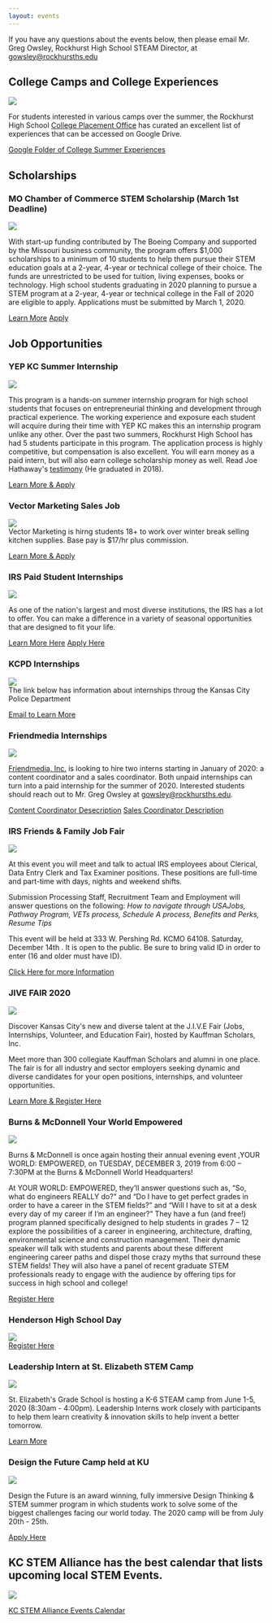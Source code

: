 ```yaml
---
layout: events
---
```



If you have any questions about the events below, then please email Mr. Greg Owsley, Rockhurst High School STEAM Director, at gowsley@rockhursths.edu  

## College Camps and College Experiences

<div class="flex-wrapper">
  <img src="/img/logo_left_cmyk.jpg">
</div> 

For students interested in various camps over the summer, the Rockhurst High School [College Placement Office](https://www.rockhursths.edu/academics/college-counseling) has curated an excellent list of experiences that can be accessed on Google Drive.

<a class="btn btn-primary" href="https://drive.google.com/drive/folders/1qk3poFG0sON8hfjsvEEs4VuyaliMt3ta" role="button">Google Folder of College Summer Experiences</a>

## Scholarships

### MO Chamber of Commerce STEM Scholarship (March 1st Deadline)

<div class="flex-wrapper">
  <img src="/img/MOChamberofCommerce.png">
</div> 

With start-up funding contributed by The Boeing Company and supported by the Missouri business community, the program offers $1,000 scholarships to a minimum of 10 students to help them pursue their STEM education goals at a 2-year, 4-year or technical college of their choice. The funds are unrestricted to be used for tuition, living expenses, books or technology. High school students graduating in 2020 planning to pursue a STEM program at a 2-year, 4-year or technical college in the Fall of 2020 are eligible to apply. Applications must be submitted by March 1, 2020.

<a class="btn btn-primary" href="https://mochamber.com/signingday/" role="button">Learn More</a>
<a class="btn btn-primary" href="https://mochamber.com/signingday/apply/" role="button">Apply</a>

## Job Opportunities

### YEP KC Summer Internship

<div class="flex-wrapper">
  <img src="/img/YEPKC.png">
</div> 

This program is a hands-on summer internship program for high school students that focuses on entrepreneurial thinking and development through practical experience. The working experience and exposure each student will acquire during their time with YEP KC makes this an internship program unlike any other. Over the past two summers, Rockhurst High School has had 5 students participate in this program. The application process is highly competitive, but compensation is also excellent. You will earn money as a paid intern, but will also earn college scholarship money as well. Read Joe Hathaway's [testimony](http://steam.rockhursths.edu/2018/08/02/YEPKC-Student-Reflection.html) (He graduated in 2018).

<a class="btn btn-primary" href="http://www.yepkc.org/about" role="button">Learn More & Apply</a>

### Vector Marketing Sales Job
<div class="flex-wrapper">
  <img src="/img/VectorCutCo.png">
</div> 
Vector Marketing is hirng students 18+ to work over winter break selling kitchen supplies. Base pay is $17/hr plus commission. 

<a class="btn btn-primary" href="https://docs.google.com/forms/d/e/1FAIpQLSdRd5JnsFyesYXAiOzNp-UwPibqsq_hckVs5ldA-FzIYF2Mag/viewform" role="button">Learn More & Apply</a>

### IRS Paid Student Internships

<div class="flex-wrapper">
  <img src="/img/IRSJobs.png">
</div>   

As one of the nation's largest and most diverse institutions, the IRS has a lot to offer. You can make a difference in a variety of seasonal opportunities that are designed to fit your life. 

<a class="btn btn-primary" href="https://drive.google.com/file/d/0B1-JIRrX_4I5ODB2UWRhZWFQVXVWQ1kydnN2VEdURl9jN1ZZ/view?usp=sharing" role="button">Learn More Here</a>
<a class="btn btn-primary" href="https://www.usajobs.gov/" role="button">Apply Here</a>

### KCPD Internships
<div class="flex-wrapper">
  <img src="/img/KCPD-logo-400x204.jpg">
</div>   
The link below has information about internships throug the Kansas City Police Department

<a class="btn btn-primary" href="https://drive.google.com/file/d/0B1-JIRrX_4I5WnEtQnZySTdhb0Z3R2JqZThUNFpFYmRPa2ZJ/view?usp=sharing" role="button">Email to Learn More</a>

### Friendmedia Internships
<div class="flex-wrapper">
  <img src="/img/Friendmedia.png">
</div>   

[Friendmedia, Inc.](https://friendmedia.com/) is looking to hire two interns starting in January of 2020: a content coordinator and a sales coordinator. Both unpaid internships can turn into a paid internship for the summer of 2020. Interested students should reach out to Mr. Greg Owsley at gowsley@rockhursths.edu.

<a class="btn btn-primary" href="https://drive.google.com/file/d/0B1-JIRrX_4I5TGhOVDl2ckNBcnFfYkJjWTJmdjN2SzRMZV9J/view?usp=sharing" role="button">Content Coordinator Desecription</a>
<a class="btn btn-primary" href="https://drive.google.com/file/d/0B1-JIRrX_4I5UG02TWt3NXVwazI5UGFGdW9obzZpeUNtZmxz/view?usp=sharing" role="button">Sales Coordinator Description</a>

### IRS Friends & Family Job Fair
<div class="flex-wrapper">
  <img src="/img/IRS Friends & Family Job Fair.png">
</div>   

At this event you will meet and talk to actual IRS employees about Clerical, Data Entry Clerk and Tax Examiner positions. These positions are full-time and part-time with days, nights and weekend shifts.

Submission Processing Staff,  Recruitment Team and Employment will answer questions on the following: <i>How to navigate through USAJobs, Pathway Program, VETs process, Schedule A process, Benefits and Perks, Resume Tips</i>

This event will be held at 333 W. Pershing Rd. KCMO 64108. Saturday, December 14th .  It is open to the public. Be sure to bring valid ID in order to enter (16 and older must have ID).

<a class="btn btn-primary" href="https://drive.google.com/file/d/0B1-JIRrX_4I5YTh2dnpvUjdoemNMTjhLTkduOEFMY2hrMmt3/view?usp=sharing" role="button">Click Here for more Information</a>

### JIVE FAIR 2020
<div class="flex-wrapper">
  <img src="/img/JIVE FAIR.png">
</div>   

Discover Kansas City's new and diverse talent at the J.I.V.E Fair (Jobs, Internships, Volunteer, and Education Fair), hosted by Kauffman Scholars, Inc.

Meet more than 300 collegiate Kauffman Scholars and alumni in one place. The fair is for all industry and sector employers seeking dynamic and diverse candidates for your open positions, internships, and volunteer opportunities.

<a class="btn btn-primary" href="https://www.eventbrite.com/e/jive-fair-2020-discover-new-diverse-kc-talent-registration-71416020239?mc_cid=e477828a09&mc_eid=94e526aa43&aff=odeimcmailchimp&mc_cid=c6ad358588&mc_eid=c05034b62c" role="button">Learn More & Register Here</a>

### Burns & McDonnell Your World Empowered
<div class="flex-wrapper">
  <img src="/img/Burns&McDonnellYourWorldEmpowered.png">
</div>   

Burns & McDonnell is once again hosting their annual evening event ,YOUR WORLD: EMPOWERED, on TUESDAY, DECEMBER 3, 2019 from 6:00 – 7:30PM at the Burns & McDonnell World Headquarters! 

At YOUR WORLD: EMPOWERED, they’ll answer questions such as, “So, what do engineers REALLY do?” and “Do I have to get perfect grades in order to have a career in the STEM fields?” and “Will I have to sit at a desk every day of my career if I’m an engineer?” They have a fun (and free!) program planned specifically designed to help students in grades 7 – 12 explore the possibilities of a career in engineering, architecture, drafting, environmental science and construction management. Their dynamic speaker will talk with students and parents about these different engineering career paths and dispel those crazy myths that surround these STEM fields! They will also have a panel of recent graduate STEM professionals ready to engage with the audience by offering tips for success in high school and college!

<a class="btn btn-primary" href="https://internal.burnsmcd.com/youre-invited-your-world-empowered-2019?utm_campaign=CORP_STEM&utm_source=CORP_HR_YourWorldEmpowered_Vanity_Empowered2019_LP-RSVP_13779&utm_medium=PDF%20Invitation" role="button">Register Here</a>

### Henderson High School Day
<div class="flex-wrapper">
  <img src="/img/HendersonHighSchoolDay.jpg">
</div> 
<a class="btn btn-primary" href="https://www.surveymonkey.com/r/HendersonCollegeExpJan2020" role="button">Register Here</a>

### Leadership Intern at St. Elizabeth STEM Camp

<div class="flex-wrapper">
  <img src="/img/CampInventionandInventionProject.png">
</div>  

St. Elizabeth's Grade School is hosting a K-6 STEAM camp from June 1-5, 2020 (8:30am - 4:00pm). Leadership Interns work closely with participants to help them learn creativity & innovation skills to help invent a better tomorrow. 

<a class="btn btn-primary" href="https://drive.google.com/file/d/0B1-JIRrX_4I5OGxvSmY0eF9INTAzU3dQTWRGNXBuMnJqNmg0/view?usp=sharing" role="button">Learn More</a>

### Design the Future Camp held at KU
<div class="flex-wrapper">
  <img src="/img/Screen Shot 2020-01-24 at 10.12.02 AM.png">
</div>  

Design the Future is an award winning, fully immersive Design Thinking & STEM summer program in which students work to solve some of the biggest challenges facing our world today. The 2020 camp will be from July 20th - 25th.

<a class="btn btn-primary" href="https://youdesignthefuture.com/?utm_source=Kansas+HS+Teachers&utm_campaign=18e8919a48-EMAIL_CAMPAIGN_2020_01_20_07_11&utm_medium=email&utm_term=0_5dccad9bf1-18e8919a48-168800673" role="button">Apply Here</a>


## KC STEM Alliance has the best calendar that lists upcoming local STEM Events.
<div class="flex-wrapper">
  <img src="/img/kcSTEM_logo_clr_tag.jpg">
</div>  

<a class="btn btn-primary" href="https://www.kcstem.org/events/" role="button">KC STEM Alliance Events Calendar</a>

